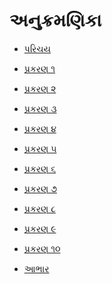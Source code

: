 અનુક્રમણિકા
==========

* <a href="Chapters/Introduction.md">પરિચય</a>

* <a href="Chapters/1.md">પ્રકરણ ૧</a>

* <a href="Chapters/2.md">પ્રકરણ ૨</a>

* <a href="Chapters/3.md">પ્રકરણ ૩</a>

* <a href="Chapters/4.md">પ્રકરણ ૪</a>

* <a href="Chapters/5.md">પ્રકરણ ૫</a>

* <a href="Chapters/6.md">પ્રકરણ ૬</a>

* <a href="Chapters/7.md">પ્રકરણ ૭</a>

* <a href="Chapters/8.md">પ્રકરણ ૮</a>

* <a href="Chapters/9.md">પ્રકરણ ૯</a>

* <a href="Chapters/10.md">પ્રકરણ ૧૦</a>

* <a href="Chapters/Thanks.md">આભાર</a>
